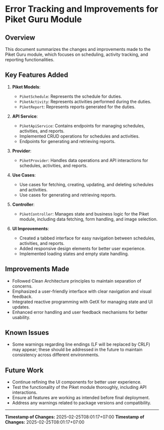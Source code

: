 # Error Tracking and Improvements for Piket Guru Module

## Overview
This document summarizes the changes and improvements made to the Piket Guru module, which focuses on scheduling, activity tracking, and reporting functionalities.

## Key Features Added
1. **Piket Models**:
   - `PiketSchedule`: Represents the schedule for duties.
   - `PiketActivity`: Represents activities performed during the duties.
   - `PiketReport`: Represents reports generated for the duties.

2. **API Service**:
   - `PiketApiService`: Contains endpoints for managing schedules, activities, and reports.
   - Implemented CRUD operations for schedules and activities.
   - Endpoints for generating and retrieving reports.

3. **Provider**:
   - `PiketProvider`: Handles data operations and API interactions for schedules, activities, and reports.

4. **Use Cases**:
   - Use cases for fetching, creating, updating, and deleting schedules and activities.
   - Use cases for generating and retrieving reports.

5. **Controller**:
   - `PiketController`: Manages state and business logic for the Piket module, including data fetching, form handling, and image selection.

6. **UI Improvements**:
   - Created a tabbed interface for easy navigation between schedules, activities, and reports.
   - Added responsive design elements for better user experience.
   - Implemented loading states and empty state handling.

## Improvements Made
- Followed Clean Architecture principles to maintain separation of concerns.
- Emphasized a user-friendly interface with clear navigation and visual feedback.
- Integrated reactive programming with GetX for managing state and UI updates.
- Enhanced error handling and user feedback mechanisms for better usability.

## Known Issues
- Some warnings regarding line endings (LF will be replaced by CRLF) may appear; these should be addressed in the future to maintain consistency across different environments.

## Future Work
- Continue refining the UI components for better user experience.
- Test the functionality of the Piket module thoroughly, including API interactions.
- Ensure all features are working as intended before final deployment.
- Address any warnings related to package versions and compatibility.

---

**Timestamp of Changes:** 2025-02-25T08:01:17+07:00
**Timestamp of Changes:** 2025-02-25T08:01:17+07:00
